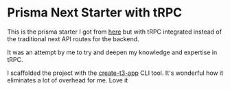 # Prisma Next Starter with tRPC

This is the prisma starter I got from [here](https://github.com/prisma/prisma-examples/tree/latest/typescript/rest-nextjs-api-routes) but with tRPC integrated instead of the traditional next API routes for the backend.

It was an attempt by me to try and deepen my knowledge and expertise in tRPC.

I scaffolded the project with the [create-t3-app](https://create.t3.gg/en/introduction) CLI tool. It's wonderful how it eliminates a lot of overhead for me. Love it
